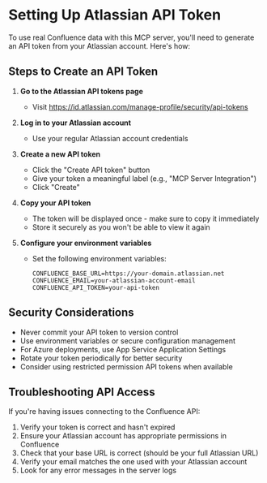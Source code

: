 # Setting Up Atlassian API Token

To use real Confluence data with this MCP server, you'll need to generate an API token from your Atlassian account. Here's how:

## Steps to Create an API Token

1. **Go to the Atlassian API tokens page**
   - Visit https://id.atlassian.com/manage-profile/security/api-tokens

2. **Log in to your Atlassian account**
   - Use your regular Atlassian account credentials

3. **Create a new API token**
   - Click the "Create API token" button
   - Give your token a meaningful label (e.g., "MCP Server Integration")
   - Click "Create"

4. **Copy your API token**
   - The token will be displayed once - make sure to copy it immediately
   - Store it securely as you won't be able to view it again

5. **Configure your environment variables**
   - Set the following environment variables:
     ```
     CONFLUENCE_BASE_URL=https://your-domain.atlassian.net
     CONFLUENCE_EMAIL=your-atlassian-account-email
     CONFLUENCE_API_TOKEN=your-api-token
     ```

## Security Considerations

- Never commit your API token to version control
- Use environment variables or secure configuration management
- For Azure deployments, use App Service Application Settings
- Rotate your token periodically for better security
- Consider using restricted permission API tokens when available

## Troubleshooting API Access

If you're having issues connecting to the Confluence API:

1. Verify your token is correct and hasn't expired
2. Ensure your Atlassian account has appropriate permissions in Confluence
3. Check that your base URL is correct (should be your full Atlassian URL)
4. Verify your email matches the one used with your Atlassian account
5. Look for any error messages in the server logs
